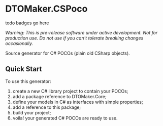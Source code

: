 # DTOMaker.CSPoco

todo badges go here

*Warning: This is pre-release software under active development. Not for production use. Do not use if you can't tolerate breaking changes occasionally.*

Source generator for C# POCOs (plain old CSharp objects).

## Quick Start
To use this generator:
1. create a new C# library project to contain your POCOs;
2. add a package reference to DTOMaker.Core;
3. define your models in C# as interfaces with simple properties;
5. add a reference to this package;
6. build your project;
7. voila! your generated C# POCOs are ready to use.
